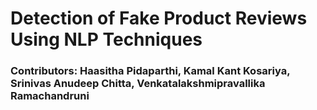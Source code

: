 # Detection of Fake Product Reviews Using NLP Techniques
### Contributors: Haasitha Pidaparthi, Kamal Kant Kosariya, Srinivas Anudeep Chitta, Venkatalakshmipravallika Ramachandruni
